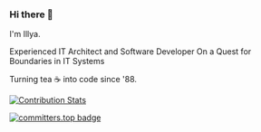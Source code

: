 ### Hi there 👋

I'm Illya.

Experienced IT Architect and Software Developer On a Quest for Boundaries in IT Systems

Turning tea ☕ into code since '88.

[![Contribution Stats](https://github-contribution-stats.vercel.app/api/?username=ikysil)](https://github.com/ikysil)

[![committers.top badge](https://user-badge.committers.top/luxembourg/ikysil.svg)](https://user-badge.committers.top/luxembourg/ikysil)

<!--
**ikysil/ikysil** is a ✨ _special_ ✨ repository because its `README.md` (this file) appears on your GitHub profile.

Here are some ideas to get you started:

- 🔭 I’m currently working on ...
- 🌱 I’m currently learning ...
- 👯 I’m looking to collaborate on ...
- 🤔 I’m looking for help with ...
- 💬 Ask me about ...
- 📫 How to reach me: ...
- 😄 Pronouns: ...
- ⚡ Fun fact: ...
-->
